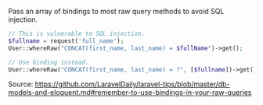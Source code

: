 Pass an array of bindings to most raw query methods to avoid SQL injection.

```php
// This is vulnerable to SQL injection.
$fullname = request('full_name');
User::whereRaw("CONCAT(first_name, last_name) = $fullName")->get();

// Use binding instead.
User::whereRaw("CONCAT(first_name, last_name) = ?", [$fullname])->get();
```

Source: https://github.com/LaravelDaily/laravel-tips/blob/master/db-models-and-eloquent.md#remember-to-use-bindings-in-your-raw-queries